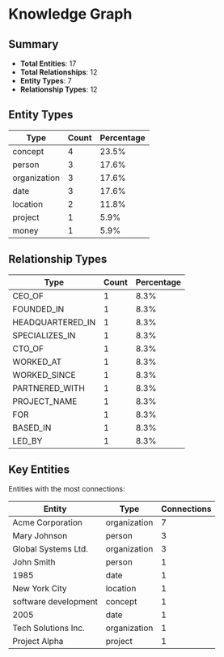 # Knowledge Graph

## Summary

- **Total Entities**: 17
- **Total Relationships**: 12
- **Entity Types**: 7
- **Relationship Types**: 12

## Entity Types

| Type | Count | Percentage |
|------|-------|------------|
| concept | 4 | 23.5% |
| person | 3 | 17.6% |
| organization | 3 | 17.6% |
| date | 3 | 17.6% |
| location | 2 | 11.8% |
| project | 1 | 5.9% |
| money | 1 | 5.9% |

## Relationship Types

| Type | Count | Percentage |
|------|-------|------------|
| CEO_OF | 1 | 8.3% |
| FOUNDED_IN | 1 | 8.3% |
| HEADQUARTERED_IN | 1 | 8.3% |
| SPECIALIZES_IN | 1 | 8.3% |
| CTO_OF | 1 | 8.3% |
| WORKED_AT | 1 | 8.3% |
| WORKED_SINCE | 1 | 8.3% |
| PARTNERED_WITH | 1 | 8.3% |
| PROJECT_NAME | 1 | 8.3% |
| FOR | 1 | 8.3% |
| BASED_IN | 1 | 8.3% |
| LED_BY | 1 | 8.3% |

## Key Entities

Entities with the most connections:

| Entity | Type | Connections |
|--------|------|-------------|
| Acme Corporation | organization | 7 |
| Mary Johnson | person | 3 |
| Global Systems Ltd. | organization | 3 |
| John Smith | person | 1 |
| 1985 | date | 1 |
| New York City | location | 1 |
| software development | concept | 1 |
| 2005 | date | 1 |
| Tech Solutions Inc. | organization | 1 |
| Project Alpha | project | 1 |

